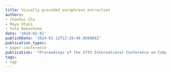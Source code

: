 ```yaml
---
title: Visually grounded paraphrase extraction
authors:
- Chenhui Chu
- Mayu Otani
- Yuta Nakashima
date: '2018-01-01'
publishDate: '2024-01-12T12:26:49.950888Z'
publication_types:
- paper-conference
publication: '*Proceedings of the 27th International Conference on Computational Linguistics*'
tags:
- vgp
---
```

